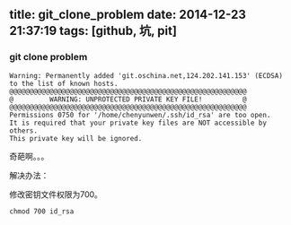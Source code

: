 title: git_clone_problem
date: 2014-12-23 21:37:19
tags: [github, 坑, pit]
---

### git clone problem

````
Warning: Permanently added 'git.oschina.net,124.202.141.153' (ECDSA) to the list of known hosts.
@@@@@@@@@@@@@@@@@@@@@@@@@@@@@@@@@@@@@@@@@@@@@@@@@@@@@@@@@@@
@         WARNING: UNPROTECTED PRIVATE KEY FILE!          @
@@@@@@@@@@@@@@@@@@@@@@@@@@@@@@@@@@@@@@@@@@@@@@@@@@@@@@@@@@@
Permissions 0750 for '/home/chenyunwen/.ssh/id_rsa' are too open.
It is required that your private key files are NOT accessible by others.
This private key will be ignored.
````

奇葩啊。。。

解决办法：

修改密钥文件权限为700。
````
chmod 700 id_rsa
````

